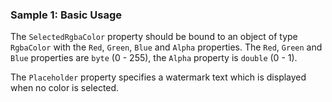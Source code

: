 ### Sample 1: Basic Usage

The `SelectedRgbaColor` property should be bound to an object of type `RgbaColor` with the `Red`, `Green`, `Blue` and `Alpha` properties. 
The `Red`, `Green` and `Blue` properties are `byte` (0 - 255), the `Alpha` property is `double` (0 - 1).

The `Placeholder` property specifies a watermark text which is displayed when no color is selected.